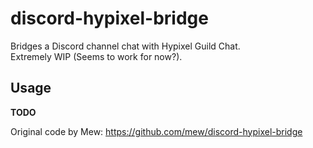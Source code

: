 # discord-hypixel-bridge
Bridges a Discord channel chat with Hypixel Guild Chat.  
Extremely WIP (Seems to work for now?).

## Usage
**TODO**

Original code by Mew: https://github.com/mew/discord-hypixel-bridge
